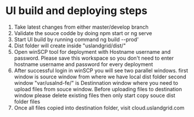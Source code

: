 UI build and deploying steps
==============================

1.  Take latest changes from either master/develop branch
2.  Validate the souce codde by doing npm start or ng serve 
3.  Start UI build by running command  ng build --prod'
4.  Dist folder will create inside "uslandgrid/dist/"
5.  Open winSCP tool for deployment with Hostname username and password.
    Please save this workspace so you don't need to enter hostname username and password for every deployment
6.  After successful login in winSCP you will see two parallel windows.
    first window is source window from where we have local dist folder
    second window "var/usalnd-fe/" is Destinnation window where you need to upload files from souce window.
    Before uploading files to destination window please delete existing files then only start copy souce dist folder files
7.  Once all files copied into destination folder, visit cloud.uslandgrid.com  